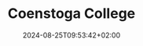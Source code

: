---
date: '2024-08-25T09:53:42+02:00' # date in which the content is created - defaults to "today"
title: 'Coenstoga College'
draft: false # set to "true" if you want to hide the content 

university: "Conestoga College"
year: "2024-2027"
degree: "Software Engineering Technology (Advanced Diploma)"

---